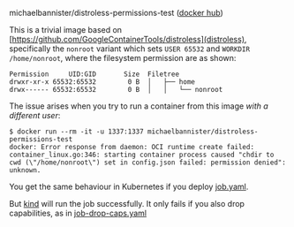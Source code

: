 michaelbannister/distroless-permissions-test ([docker hub](https://hub.docker.com/r/michaelbannister/distroless-permissions-test/tags))

This is a trivial image based on [https://github.com/GoogleContainerTools/distroless](distroless), specifically the `nonroot` variant which sets `USER 65532` and `WORKDIR /home/nonroot`, where the filesystem permission are as shown:

```
Permission     UID:GID       Size  Filetree
drwxr-xr-x 65532:65532        0 B  │   ├── home
drwx------ 65532:65532        0 B  │   │   └── nonroot
```

The issue arises when you try to run a container from this image _with a different user_:

```
$ docker run --rm -it -u 1337:1337 michaelbannister/distroless-permissions-test
docker: Error response from daemon: OCI runtime create failed: container_linux.go:346: starting container process caused "chdir to cwd (\"/home/nonroot\") set in config.json failed: permission denied": unknown.
```

You get the same behaviour in Kubernetes if you deploy [job.yaml](./job.yaml).

But [kind](https://kind.sigs.k8s.io) will run the job successfully. It only fails if you also drop capabilities, as in [job-drop-caps.yaml](./job-drop-caps.yaml)
